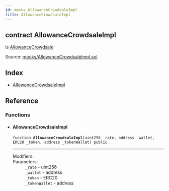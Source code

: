 ```yaml
---
id: mocks_AllowanceCrowdsaleImpl
title: AllowanceCrowdsaleImpl
---
```


<div class="contract-doc"><div class="contract"><h2 class="contract-header"><span class="contract-kind">contract</span> AllowanceCrowdsaleImpl</h2><p class="base-contracts"><span>is</span> <a href="crowdsale_emission_AllowanceCrowdsale.html">AllowanceCrowdsale</a></p><div class="source">Source: <a href="https://github.com/OpenZeppelin/zeppelin-solidity/blob/v1.7.0/contracts/mocks/AllowanceCrowdsaleImpl.sol" target="_blank">mocks/AllowanceCrowdsaleImpl.sol</a></div></div><div class="index"><h2>Index</h2><ul><li><a href="mocks_AllowanceCrowdsaleImpl.html#AllowanceCrowdsaleImpl">AllowanceCrowdsaleImpl</a></li></ul></div><div class="reference"><h2>Reference</h2><div class="functions"><h3>Functions</h3><ul><li><div class="item function"><span id="AllowanceCrowdsaleImpl" class="anchor-marker"></span><h4 class="name">AllowanceCrowdsaleImpl</h4><div class="body"><code class="signature">function <strong>AllowanceCrowdsaleImpl</strong><span>(uint256 _rate, address _wallet, ERC20 _token, address _tokenWallet) </span><span>public </span></code><hr/><dl><dt><span class="label-modifiers">Modifiers:</span></dt><dd></dd><dt><span class="label-parameters">Parameters:</span></dt><dd><div><code>_rate</code> - uint256</div><div><code>_wallet</code> - address</div><div><code>_token</code> - ERC20</div><div><code>_tokenWallet</code> - address</div></dd></dl></div></div></li></ul></div></div></div>
